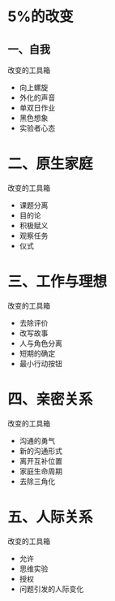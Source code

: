 # 5%的改变
## 一、自我

改变的工具箱

* 向上螺旋
* 外化的声音
* 单双日作业
* 黑色想象
* 实验者心态

# 二、原生家庭

改变的工具箱

* 课题分离
* 目的论
* 积极赋义
* 观察任务
* 仪式

# 三、工作与理想

改变的工具箱

* 去除评价
* 改写故事
* 人与角色分离
* 短期的确定
* 最小行动按钮

# 四、亲密关系

改变的工具箱

* 沟通的勇气
* 新的沟通形式
* 离开互补位置
* 家庭生命周期
* 去除三角化

# 五、人际关系

改变的工具箱

* 允许
* 思维实验
* 授权
* 问题引发的人际变化
